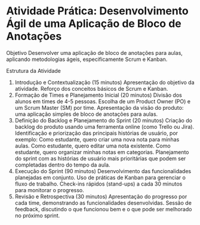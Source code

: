 # Atividade Prática: Desenvolvimento Ágil de uma Aplicação de Bloco de Anotações
Objetivo
Desenvolver uma aplicação de bloco de anotações para aulas, aplicando metodologias ágeis, especificamente Scrum e Kanban.

Estrutura da Atividade
1. Introdução e Contextualização (15 minutos)
Apresentação do objetivo da atividade.
Reforço dos conceitos básicos de Scrum e Kanban.
2. Formação de Times e Planejamento Inicial (20 minutos)
Divisão dos alunos em times de 4-5 pessoas.
Escolha de um Product Owner (PO) e um Scrum Master (SM) por time.
Apresentação da visão do produto: uma aplicação simples de bloco de anotações para aulas.
3. Definição do Backlog e Planejamento do Sprint (20 minutos)
Criação do backlog do produto usando uma ferramenta online (como Trello ou Jira).
Identificação e priorização das principais histórias de usuário, por exemplo:
Como estudante, quero criar uma nova nota para minhas aulas.
Como estudante, quero editar uma nota existente.
Como estudante, quero organizar minhas notas em categorias.
Planejamento do sprint com as histórias de usuário mais prioritárias que podem ser completadas dentro do tempo da aula.
4. Execução do Sprint (90 minutos)
Desenvolvimento das funcionalidades planejadas em conjunto.
Uso de práticas de Kanban para gerenciar o fluxo de trabalho.
Check-ins rápidos (stand-ups) a cada 30 minutos para monitorar o progresso.
5. Revisão e Retrospectiva (30 minutos)
Apresentação do progresso por cada time, demonstrando as funcionalidades desenvolvidas.
Sessão de feedback, discutindo o que funcionou bem e o que pode ser melhorado no próximo sprint.
